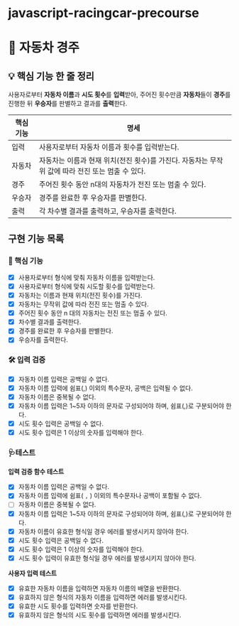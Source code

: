 # javascript-racingcar-precourse

# 🚗 자동차 경주

## 💡 핵심 기능 한 줄 정리
사용자로부터 **자동차 이름**과 **시도 횟수**를 **입력**받아, 주어진 횟수만큼 **자동차**들이 **경주**를 진행한 뒤 **우승자**를 판별하고 결과를 **출력**한다.

| **핵심 기능** | **명세** |
| --- | --- |
| 입력 | 사용자로부터 자동차 이름과 횟수를 입력받는다. |
| 자동차 | 자동차는 이름과 현재 위치(전진 횟수)를 가진다. 자동차는 무작위 값에 따라 전진 또는 멈출 수 있다. |
| 경주 | 주어진 횟수 동안 n대의 자동차가 전진 또는 멈출 수 있다. |
| 우승자 | 경주를 완료한 후 우승자를 판별한다. |
| 출력 | 각 차수별 결과를 출력하고, 우승자를 출력한다. |

## 구현 기능 목록

### 🌟 핵심 기능
- [x] 사용자로부터 형식에 맞춰 자동차 이름을 입력받는다.
- [x] 사용자로부터 형식에 맞춰 시도할 횟수를 입력받는다.
- [x] 자동차는 이름과 현재 위치(전진 횟수)를 가진다.
- [x] 자동차는 무작위 값에 따라 전진 또는 멈출 수 있다.
- [x] 주어진 횟수 동안 n 대의 자동차는 전진 또는 멈출 수 있다.
- [x] 차수별 결과를 출력한다.
- [x] 경주를 완료한 후 우승자를 판별한다.
- [x] 우승자를 출력한다.

### 🛠️ 입력 검증
- [x] 자동차 이름 입력은 공백일 수 없다.
- [x] 자동차 이름 입력에 쉼표(,) 이외의 특수문자, 공백은 입력될 수 없다.
- [x] 자동차 이름은 중복될 수 없다.
- [x] 자동차 이름 입력은 1~5자 이하의 문자로 구성되어야 하며, 쉼표(,)로 구분되어야 한다.
- [x] 시도 횟수 입력은 공백일 수 없다.
- [x] 시도 횟수 입력은 1 이상의 숫자를 입력해야 한다.

### 🩺테스트
  **입력 검증 함수 테스트**
  - [x] 자동차 이름 입력은 공백일 수 없다.
  - [x] 자동차 이름 입력에 쉼표( `,` ) 이외의 특수문자나 공백이 포함될 수 없다.
  - [ ] 자동차 이름은 중복될 수 없다.
  - [x] 자동차 이름 입력은 1~5자 이하의 문자로 구성되어야 하며, 쉼표(,)로 구분되어야 한다.
  - [x] 자동차 이름이 유효한 형식일 경우 에러를 발생시키지 않아야 한다.
  - [x] 시도 횟수 입력은 공백일 수 없다.
  - [x] 시도 횟수 입력은 1 이상의 숫자를 입력해야 한다.
  - [x] 시도 횟수 입력이 유효한 형식일 경우 에러를 발생시키지 않아야 한다.

  **사용자 입력 테스트**
  - [x] 유효한 자동차 이름을 입력하면 자동차 이름의 배열을 반환한다.
  - [x] 유효하지 않은 형식의 자동차 이름을 입력하면 에러를 발생시킨다.
  - [x] 유효한 시도 횟수를 입력하면 숫자를 반환한다.
  - [x] 유효하지 않은 형식의 시도 횟수를 입력하면 에러를 발생시킨다.